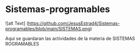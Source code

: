# Sistemas-programables
![alt Text] (https://github.com/JesusEstrad4/Sistemas-programables/blob/main/SISTEMAS.png)

Aqui se guardaran las actividades de la materia de SISTEMAS ROGRAMABLES 

